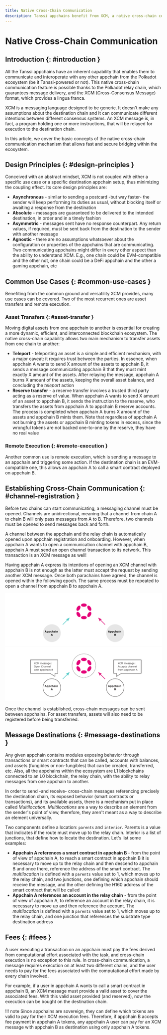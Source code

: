 ```yaml
---
title: Native Cross-Chain Communication
description: Tanssi appchains benefit from XCM, a native cross-chain communication language, which allows fast and secure bridging guaranteed by Polkadot's relay chain.
---
```


# Native Cross-Chain Communication

## Introduction {: #introduction }

All the Tanssi appchains have an inherent capability that enables them to communicate and interoperate with any other appchain from the Polkadot ecosystem (be it Tanssi-powered or not). This native cross-chain communication feature is possible thanks to the Polkadot relay chain, which guarantees message delivery, and the XCM (Cross-Consensus Message) format, which provides a lingua franca.

XCM is a messaging language designed to be generic. It doesn't make any assumptions about the destination chain and It can communicate different intentions between different consensus systems. An XCM message is, in fact, a program holding one or more instructions, that will be relayed for execution to the destination chain.

In this article, we cover the basic concepts of the native cross-chain communication mechanism that allows fast and secure bridging within the ecosystem.

## Design Principles {: #design-principles }

Conceived with an abstract mindset, XCM is not coupled with either a specific use case or a specific destination appchain setup, thus minimizing the coupling effect. Its core design principles are:

- **Asynchronous** - similar to sending a postcard -but way faster- the sender will keep performing its duties as usual, without blocking itself or awaiting a response from the destination
- **Absolute** -  messages are guaranteed to be delivered to the intended destination, in order and in a timely fashion
- **Asymmetric** -  messages sent have no response counterpart. Any return values, if required, must be sent back from the destination to the sender with another message
- **Agnostic** -  there are no assumptions whatsoever about the configuration or properties of the appchains that are communicating. Two communicating appchains might differ in every other aspect than the ability to understand XCM. E.g., one chain could be EVM-compatible and the other not, one chain could be a DeFi appchain and the other a gaming appchain, etc

## Common Use Cases {: #common-use-cases }

Benefiting from the common ground and versatility XCM provides, many use cases can be covered. Two of the most recurrent ones are asset transfers and remote execution.

### Asset Transfers {: #asset-transfer }

Moving digital assets from one appchain to another is essential for creating a more dynamic, efficient, and interconnected blockchain ecosystem. The native cross-chain capability allows two main mechanism to transfer assets from one chain to another:

- **Teleport** - teleporting an asset is a simple and efficient mechanism, with a major caveat: it requires trust between the parties. In essence, when appchain A wants to send X amount of the assets to appchain B, it sends a message communicating appchain B that they must mint exactly X amount of the assets. After relaying the message, appchain A burns X amount of the assets, keeping the overall asset balance, and concluding the *teleport* action
- **Reserve transfer** - a reserve transfer involves a trusted third party acting as a reserve of value. When appchain A wants to send X amount of an asset to appchain B, it sends the instruction to the reserve, who transfers the assets from appchain A to appchain B reserve accounts. The process is completed when appchain A burns X amount of the assets and appchain B mints them. Note that regardless of appchain A not burning the assets or appchain B minting tokens in excess, since the wrongful tokens are not backed one-to-one by the reserve, they have no real value

### Remote Execution {: #remote-execution }

Another common use is remote execution, which is sending a message to an appchain and triggering some action. If the destination chain is an EVM-compatible one, this allows an appchain A to call a smart contract deployed on appchain B. 

## Establishing Cross-Chain Communication {: #channel-registration }

Before two chains can start communicating, a messaging channel must be opened. Channels are unidirectional, meaning that a channel from chain A to chain B will only pass messages from A to B. Therefore, two channels must be opened to send messages back and forth.

A channel between the appchain and the relay chain is automatically opened upon appchain registration and onboarding. However, when appchain A wants to open a communication channel with appchain B, appchain A must send an open channel transaction to its network. This transaction is an XCM message as well!

Having appchain A express its intentions of opening an XCM channel with appchain B is not enough as the latter must accept the request by sending another XCM message. Once both parachains have agreed, the channel is opened within the following epoch. The same process must be repeated to open a channel from appchain B to appchain A.

![XCM Channel Registration Overview](/images/learn/framework/xcm/dark-xcm-1.webp#only-dark)
![XCM Channel Registration Overview](/images/learn/framework/xcm/light-xcm-1.webp#only-dark#only-light)

Once the channel is established, cross-chain messages can be sent between appchains. For asset transfers, assets will also need to be registered before being transferred.

## Message Destinations {: #message-destinations }

Any given appchain contains modules exposing behavior through transactions or smart contracts that can be called, accounts with balances, and assets (fungibles or non-fungibles) that can be created, transferred, etc. Also, all the appchains within the ecosystem are L1 blockchains connected to an L0 blockchain, the relay chain, with the ability to relay messages from one appchain to another.

In order to send -and receive- cross-chain messages referencing precisely the destination chain, its exposed behavior (smart contracts or transactions), and its available assets, there is a mechanism put in place called *Multilocation*. *Multilocations* are a way to describe an element from the sender's point of view, therefore, they aren't meant as a way to describe an element universally.

Two components define a location: `parents` and `interior`. Parents is a value that indicates if the route must move up to the relay chain. Interior is a list of junctions, that define how to locate the destination. Let's list some examples:

- **Appchain A references a smart contract in appchain B** - from the point of view of appchain A, to reach a smart contract in appchain B it is necessary to move up to the relay chain and then descend to appchain B and once there, reference the address of the smart contract. The *multilocation* is defined with a `parents` value set to 1, which moves up to the relay chain, and two junctions, one defining which appchain should receive the message, and the other defining the H160 address of the smart contract that will be called
- **Appchain A references an account in the relay chain** - from the point of view of appchain A, to reference an account in the relay chain, it is necessary to move up and then reference the account. The *multilocation* is defined with a `parents` value set to 1, which moves up to the relay chain, and one junction that references the substrate type destination address 

## Fees {: #fees }

A user executing a transaction on an appchain must pay the fees derived from computational effort associated with the task, and cross-chain execution is no exception to this rule. In cross-chain communication, a message requires execution on at least two different chains, and the user needs to pay for the fees associated with the computational effort made by every chain involved.

For example, if a user in appchain A wants to call a smart contract in appchain B, an XCM message must provide a valid asset to cover the associated fees. With this valid asset provided (and reserved), now the execution can be bought on the destination chain. 

!!! note
    Since appchains are sovereign, they can define which tokens are valid to pay for their XCM execution fees. Therefore, if appchain B accepts fee payment in appchain A tokens, any appchain A user can pay for an XCM message with appchain B as destination using only appchain A tokens. 